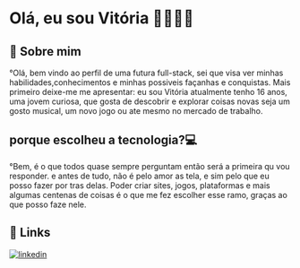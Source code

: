 
# Olá, eu sou Vitória 👋👩🏾‍💻


## 🚀 Sobre mim

°Olá, bem vindo ao perfil de uma futura full-stack, sei que visa ver minhas habilidades,conhecimentos e minhas possiveis façanhas e conquistas. Mais primeiro deixe-me me apresentar: eu sou Vitória atualmente tenho 16 anos, uma jovem curiosa, que gosta de descobrir e explorar coisas novas seja um gosto musical, um novo jogo ou ate mesmo no mercado de trabalho.

## porque escolheu a tecnologia?💻

°Bem, é o que todos quase sempre perguntam então será a primeira qu vou responder. e antes de tudo, não é pelo amor as tela, e sim pelo que eu posso fazer por tras delas. Poder criar sites, jogos, plataformas e mais algumas centenas de coisas é o que me fez escolher esse ramo, graças ao que posso faze nele.
## 🔗 Links
[![linkedin](https://img.shields.io/badge/linkedin-0A66C2?style=for-the-badge&logo=linkedin&logoColor=white)](https://www.linkedin.com/in/vit%C3%B3ria-silva-7853b9283?utm_source=share&utm_campaign=share_via&utm_content=profile&utm_medium=android_app)


